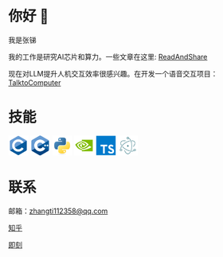 # 你好 👋

我是张锑

我的工作是研究AI芯片和算力。一些文章在这里:
[ReadAndShare](https://github.com/zhangti112358/ReadAndShare)

现在对LLM提升人机交互效率很感兴趣。在开发一个语音交互项目：
[TalktoComputer](https://github.com/zhangti112358/TalktoComputer)


# 技能

<p align="left">
<a target="_blank" rel="noreferrer"> <img src="data/c-original.svg" alt="c" width="40" height="40"/> </a>
<a target="_blank" rel="noreferrer"> <img src="data/cplusplus-original.svg" alt="cplusplus" width="40" height="40"/> </a> 
<a target="_blank" rel="noreferrer"> <img src="data/python-original.svg" alt="python" width="40" height="40"/> </a> 
<a target="_blank" rel="noreferrer"> <img src="data/cuda-svgrepo-com.svg" alt="typescript" width="40" height="40"/> </a>
<a target="_blank" rel="noreferrer"> <img src="data/typescript-original.svg" alt="typescript" width="40" height="40"/> </a>
<a target="_blank" rel="noreferrer"> <img src="data/electron-original.svg" alt="electron" width="40" height="40"/> </a>  </p>

# 联系

邮箱：zhangti112358@qq.com

[知乎](https://www.zhihu.com/people/zhangti112358)

[即刻](https://web.okjike.com/u/a291c815-3dd2-4669-8dbc-494b471496f1)




<!--
**zhangti112358/zhangti112358** is a ✨ _special_ ✨ repository because its `README.md` (this file) appears on your GitHub profile.

Here are some ideas to get you started:

- 🔭 I’m currently working on ...
- 🌱 I’m currently learning ...
- 👯 I’m looking to collaborate on ...
- 🤔 I’m looking for help with ...
- 💬 Ask me about ...
- 📫 How to reach me: ...
- 😄 Pronouns: ...
- ⚡ Fun fact: ...
-->
